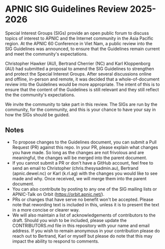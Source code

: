 # APNIC SIG Guidelines Review 2025-2026

Special Interest Groups (SIGs) provide an open public forum to discuss topics of interest to APNIC and the Internet community in the Asia Pacific region. At the APNIC 60 Conference in Viet Nam, a public review into the SIG Guidelines was announced, to ensure that the Guidelines remain current and meet the community's expectations.

Christopher Hawker (AU), Bertrand Cherrier (NC) and Karl Kloppenborg (AU) had submitted a proposal to amend the SIG Guidelines to strengthen and protect the Special Interest Groups. After several discussions online and offline, in-person and remote, it was decided that a whole-of-document review into the Guidelines would be more appropriate. The intent of this is to ensure that the content of the Guidelines is still relevant and they still reflect the the community's expectations.

We invite the community to take part in this review. The SIGs are run by the community, for the community, and this is your chance to have your say in how the SIGs should be guided.

## Notes

- To propose changes to the Guidelines document, you can submit a Pull Request (PR) against this repo. In your PR, please explain what changes you have made. So long as the changes are not frivolous and are meaningful, the changes will be merged into the parent document.
- If you cannot submit a PR or don't have a GitHub account, feel free to send an email to Christopher (chris.thesysadmin.au), Bertrand (apnic.dewel.nc) or Karl (k.rl.ag) with the changes you would like to see made and why. Once received, we will merge them into the parent document.
- You can also contribute by posting to any one of the SIG mailing lists or APNIC-Talk on Orbit (https://orbit.apnic.net/).
- PRs or changes that have serve no benefit won't be accepted. Please note that rewording text is included in this, unless it is to present the text in a more concise or clearer way.
- We will also maintain a list of acknowledgements of contributors to the draft. Should you wish to be included, please update the CONTRIBUTORS.md file in this repository with your name and email address. If you wish to remain anonymous in your contribution please do reach out to Bertrand, Karl or myself but please do note that this may impact the ability to respond to comments.
